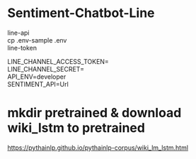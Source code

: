 # Sentiment-Chatbot-Line
line-api\
cp .env-sample .env\
line-token

LINE_CHANNEL_ACCESS_TOKEN=\
LINE_CHANNEL_SECRET=\
API_ENV=developer\
SENTIMENT_API=Url

# mkdir pretrained & download wiki_lstm to pretrained
https://pythainlp.github.io/pythainlp-corpus/wiki_lm_lstm.html

